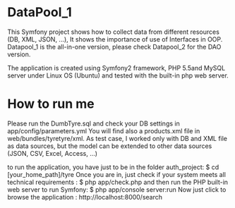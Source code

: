 # DataPool_1
This Symfony project shows how to collect data from different resources (DB, XML, JSON, ...),
It shows the importance of use of Interfaces in OOP.
Datapool_1 is the all-in-one version, please check Datapool_2 for the DAO version.

The application is created using Symfony2 framework, PHP 5.5and MySQL server under Linux OS (Ubuntu) and tested with the built-in php web server.

How to run me
==============
Please run the DumbTyre.sql and check your DB settings in app/config/parameters.yml
You will find also a products.xml file in web/bundles/tyretyre/xml.
As test case, I worked only with DB and XML file as data sources, but the model can be extended to other data sources (JSON, CSV, Excel, Access, ...)

to run the application, you have just to be in the folder auth_project:
$ cd [your_home_path]/tyre
Once you are in, just check if your system meets all technical requirements :
$ php app/check.php
and then run the PHP built-in web server to run Symfony:
$ php app/console server:run
Now just click to browse the application :
http://localhost:8000/search
